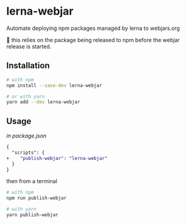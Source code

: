 # lerna-webjar

Automate deploying npm packages managed by lerna to webjars.org

:notebook: this relies on the package being released to npm before the webjar release is started.

## Installation

```sh
# with npm
npm install --save-dev lerna-webjar

# or with yarn
yarn add --dev lerna-webjar
```

## Usage

_in package.json_

```diff
{
  "scripts": {
+    "publish-webjar": "lerna-webjar"
  }
}
```

then from a terminal

```sh
# with npm
npm run publish-webjar

# with yarn
yarn publish-webjar
```
